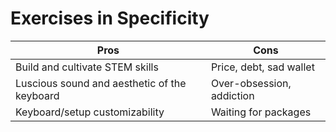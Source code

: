 # Exercises in Specificity

| Pros | Cons |
| --- | --- |
| Build and cultivate STEM skills | Price, debt, sad wallet |
| Luscious sound and aesthetic of the keyboard | Over-obsession, addiction |
| Keyboard/setup customizability | Waiting for packages |